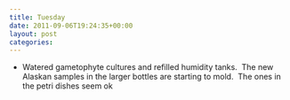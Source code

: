 ```yaml
---
title: Tuesday
date: 2011-09-06T19:24:35+00:00
layout: post
categories:
---
```

  * Watered gametophyte cultures and refilled humidity tanks.  The new Alaskan samples in the larger bottles are starting to mold.  The ones in the petri dishes seem ok
